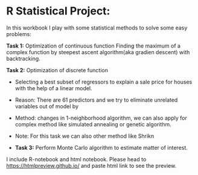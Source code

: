 # R Statistical Project: 

In this workbook I play with some statistical methods to solve some easy problems: 

**Task 1:** Optimization of continuous function
Finding the maximum of a complex function by steepest ascent algorithm(aka gradien descent) with backtracking.

**Task 2:** Optimization of discrete function
- Selecting a best subset of regressors to explain a sale price for houses with the help of a linear model. 
- Reason: There are 61 predictors and we try to eliminate unrelated variables out of model by
- Method: changes in 1-neighborhood algorithm, we can also apply for complex method like simulated annealing or genetic algorithm.
- Note: For this task we can also other method like Shrikn

- **Task 3:** Perform Monte Carlo algorithm to estimate matter of interest.

I include R-notebook and html notebook. Please head to https://htmlpreview.github.io/ and paste html link to see the preview.

